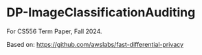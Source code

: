 # DP-ImageClassificationAuditing

For CS556 Term Paper, Fall 2024.

Based on: <https://github.com/awslabs/fast-differential-privacy>
